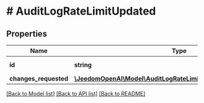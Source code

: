 # # AuditLogRateLimitUpdated

## Properties

Name | Type | Description | Notes
------------ | ------------- | ------------- | -------------
**id** | **string** | The rate limit ID | [optional]
**changes_requested** | [**\JeedomOpenAI\Model\AuditLogRateLimitUpdatedChangesRequested**](AuditLogRateLimitUpdatedChangesRequested.md) |  | [optional]

[[Back to Model list]](../../README.md#models) [[Back to API list]](../../README.md#endpoints) [[Back to README]](../../README.md)
